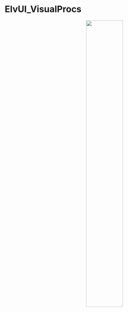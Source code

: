 # ElvUI_VisualProcs

<a href="https://user-images.githubusercontent.com/590348/77227695-31e9ec80-6b93-11ea-9d9c-ab533b5bd8c5.jpg">
<img src="https://user-images.githubusercontent.com/590348/77227698-344c4680-6b93-11ea-8e64-9bad41003342.jpg" align="right" width="48.5%">
</a>